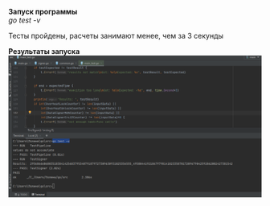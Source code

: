 **Запуск программы**  
*go test -v*  

Тесты пройдены, расчеты занимают менее, чем за 3 секунды  

**Результаты запуска**  
![Иллюстрация к проекту](https://github.com/polinanov/golang/blob/master/lab2pipeline/gopipeline.PNG)  

